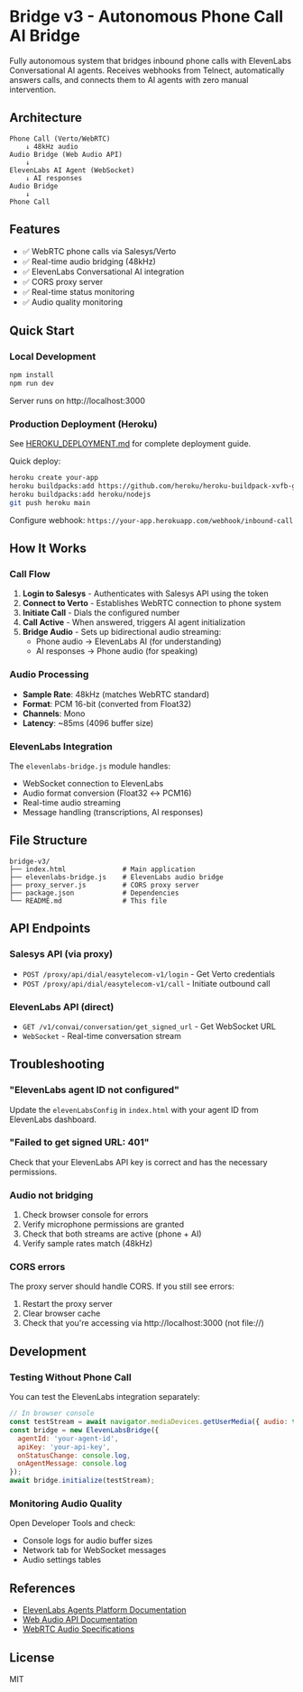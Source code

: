# Bridge v3 - Autonomous Phone Call AI Bridge

Fully autonomous system that bridges inbound phone calls with ElevenLabs Conversational AI agents. Receives webhooks from Telnect, automatically answers calls, and connects them to AI agents with zero manual intervention.

## Architecture

```
Phone Call (Verto/WebRTC) 
    ↓ 48kHz audio
Audio Bridge (Web Audio API)
    ↓ 
ElevenLabs AI Agent (WebSocket)
    ↓ AI responses
Audio Bridge
    ↓
Phone Call
```

## Features

- ✅ WebRTC phone calls via Salesys/Verto
- ✅ Real-time audio bridging (48kHz)
- ✅ ElevenLabs Conversational AI integration
- ✅ CORS proxy server
- ✅ Real-time status monitoring
- ✅ Audio quality monitoring

## Quick Start

### Local Development

```bash
npm install
npm run dev
```

Server runs on http://localhost:3000

### Production Deployment (Heroku)

See [HEROKU_DEPLOYMENT.md](./HEROKU_DEPLOYMENT.md) for complete deployment guide.

Quick deploy:
```bash
heroku create your-app
heroku buildpacks:add https://github.com/heroku/heroku-buildpack-xvfb-google-chrome
heroku buildpacks:add heroku/nodejs
git push heroku main
```

Configure webhook: `https://your-app.herokuapp.com/webhook/inbound-call`

## How It Works

### Call Flow

1. **Login to Salesys** - Authenticates with Salesys API using the token
2. **Connect to Verto** - Establishes WebRTC connection to phone system
3. **Initiate Call** - Dials the configured number
4. **Call Active** - When answered, triggers AI agent initialization
5. **Bridge Audio** - Sets up bidirectional audio streaming:
   - Phone audio → ElevenLabs AI (for understanding)
   - AI responses → Phone audio (for speaking)

### Audio Processing

- **Sample Rate**: 48kHz (matches WebRTC standard)
- **Format**: PCM 16-bit (converted from Float32)
- **Channels**: Mono
- **Latency**: ~85ms (4096 buffer size)

### ElevenLabs Integration

The `elevenlabs-bridge.js` module handles:
- WebSocket connection to ElevenLabs
- Audio format conversion (Float32 ↔ PCM16)
- Real-time audio streaming
- Message handling (transcriptions, AI responses)

## File Structure

```
bridge-v3/
├── index.html              # Main application
├── elevenlabs-bridge.js    # ElevenLabs audio bridge
├── proxy_server.js         # CORS proxy server
├── package.json            # Dependencies
└── README.md               # This file
```

## API Endpoints

### Salesys API (via proxy)

- `POST /proxy/api/dial/easytelecom-v1/login` - Get Verto credentials
- `POST /proxy/api/dial/easytelecom-v1/call` - Initiate outbound call

### ElevenLabs API (direct)

- `GET /v1/convai/conversation/get_signed_url` - Get WebSocket URL
- `WebSocket` - Real-time conversation stream

## Troubleshooting

### "ElevenLabs agent ID not configured"

Update the `elevenLabsConfig` in `index.html` with your agent ID from ElevenLabs dashboard.

### "Failed to get signed URL: 401"

Check that your ElevenLabs API key is correct and has the necessary permissions.

### Audio not bridging

1. Check browser console for errors
2. Verify microphone permissions are granted
3. Check that both streams are active (phone + AI)
4. Verify sample rates match (48kHz)

### CORS errors

The proxy server should handle CORS. If you still see errors:
1. Restart the proxy server
2. Clear browser cache
3. Check that you're accessing via http://localhost:3000 (not file://)

## Development

### Testing Without Phone Call

You can test the ElevenLabs integration separately:

```javascript
// In browser console
const testStream = await navigator.mediaDevices.getUserMedia({ audio: true });
const bridge = new ElevenLabsBridge({
  agentId: 'your-agent-id',
  apiKey: 'your-api-key',
  onStatusChange: console.log,
  onAgentMessage: console.log
});
await bridge.initialize(testStream);
```

### Monitoring Audio Quality

Open Developer Tools and check:
- Console logs for audio buffer sizes
- Network tab for WebSocket messages
- Audio settings tables

## References

- [ElevenLabs Agents Platform Documentation](https://elevenlabs.io/docs/agents-platform/libraries/java-script)
- [Web Audio API Documentation](https://developer.mozilla.org/en-US/docs/Web/API/Web_Audio_API)
- [WebRTC Audio Specifications](https://www.w3.org/TR/webrtc/)

## License

MIT

